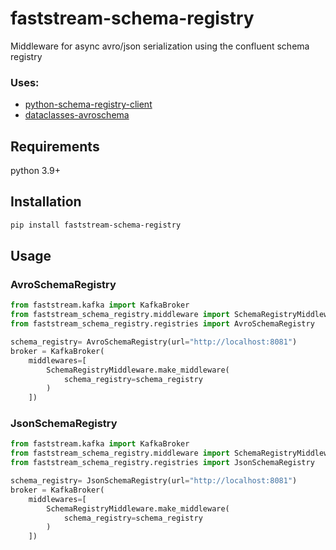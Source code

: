 # faststream-schema-registry
Middleware for async avro/json serialization using the confluent schema registry
### Uses:
* [python-schema-registry-client](https://github.com/marcosschroh/python-schema-registry-client)
* [dataclasses-avroschema](https://github.com/marcosschroh/dataclasses-avroschema)

## Requirements
python 3.9+
## Installation
```bash
pip install faststream-schema-registry
```
## Usage
### AvroSchemaRegistry
```python
from faststream.kafka import KafkaBroker
from faststream_schema_registry.middleware import SchemaRegistryMiddleware
from faststream_schema_registry.registries import AvroSchemaRegistry

schema_registry= AvroSchemaRegistry(url="http://localhost:8081")
broker = KafkaBroker(
    middlewares=[
        SchemaRegistryMiddleware.make_middleware(
            schema_registry=schema_registry
        )
    ])
```

### JsonSchemaRegistry
```python
from faststream.kafka import KafkaBroker
from faststream_schema_registry.middleware import SchemaRegistryMiddleware
from faststream_schema_registry.registries import JsonSchemaRegistry

schema_registry= JsonSchemaRegistry(url="http://localhost:8081")
broker = KafkaBroker(
    middlewares=[
        SchemaRegistryMiddleware.make_middleware(
            schema_registry=schema_registry
        )
    ])

```
